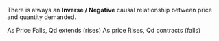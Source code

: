 There is always an **Inverse / Negative** causal relationship between price and quantity demanded.

As Price Falls, Qd extends (rises)
As price Rises, Qd contracts (falls)

